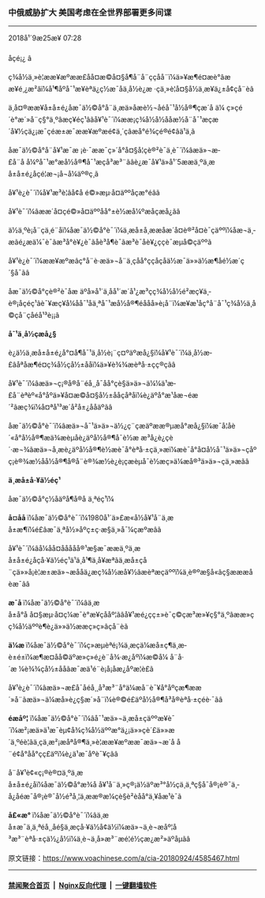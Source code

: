### 中俄威胁扩大 美国考虑在全世界部署更多间谍 
------------------------

<div class="published">
 <span class="date" title="ä¸­å½æ¶é´">
  <time datetime="2018-09-25T07:28:32+08:00">
   2018å¹´9æ25æ¥ 07:28
  </time>
 </span>
</div>
<br/>
<div class="wsw">
 <span class="dateline">
  åçé¡¿ â
 </span>
 <p>
  ç¾å½ä¸»è¦ææ¥æºææ­£åå¤æ©å¤§å¶å¨å¨ççå­å¨ï¼ä»¥æ¶é¤æè°âææ¥é¸¿æ²âï¼å¹¶åºå¯¹æ¥èªä¿ç½æ¯åä¸­å½è¿æ ·çä¸»è¦å¤§å½ä¸æ¥ä¿±å¢çå¨èã
 </p>
 <p>
  ä¸­å¤®ææ¥å±å±é¿åæ¯ä½©å°å¨ä¸æä»åæè½¬åéå¯¹å½å®¶çæ´å ä¼ ç»çé´è°æ´»å¨ç§°ä¸ºâæç¥éç¹âãå¥¹è¯´ï¼ææ¡ç¾å½å½ååæ½å¨å¯¹æçæ´å¥½çä¿¡æ¯çéæ±æ¯ææ¥æºæé¢ä¸´çâæå°é¾çé®é¢âä¹ä¸ã
 </p>
 <p>
  åæ¯ä½©å°å¨å¥¹æ¯æ ¡è·¯ææ¯ç»´å°å¤§å­¦çè®²è¯ä¸­è¯´ï¼âæä»¬æ­£å¨å å¼ºå¯¹æ°æå½å®¶å¯¹æçå³æ³¨ãâè¿æ¯å¥¹ä»å¹´5ææä¸ºä¸­æå±å±é¿åçé¦æ¬¡å¬å¼äº®ç¸ã
 </p>
 <p>
  å¥¹è¿è¯´ï¼å¥¹æ³è¦âå¢å é©»æµ·å¤äººåçæ°éâã
 </p>
 <p>
  å¥¹è¯´ï¼âææ´å¤çé©»å¤äººåå°±è½æå¼ºæåçæå¿ãâ
 </p>
 <p>
  ä½ä¸ºè¡å¨çä¸é¨åï¼åæ¯ä½©å°è¯´ï¼ä¸­æå±å¸ææåæ´å¤è®²å¤è¯­çäººï¼åæ¬ä¸­æãé¿æä¼¯è¯­ãæ³å°è¥¿è¯­ãåè³å¶è¯­ãæ³è¯­åè¥¿ç­çè¯­æµå©çäººã
 </p>
 <p>
  å¥¹è¿è¯´ï¼ææ¥æºæâç°å¨è·æä»¬å¨ä¸çåå°ççåçåä½æ¯ä»»ä½æ¶åé½æ´ç´§å¯ãâ
 </p>
 <p>
  åæ¯ä½©å°çè®²è¯åæ äºå»å¹´ä¸åå¹´æ´å¹¿æ³çç¾å½å½é²æç¥ä¸­è®¡åçéç¹ãè¯¥æç¥å¼åå¯¹åä¸ªå¯¹æå½å®¶éååå»è¡å¨ï¼æ¥æ¹åç°å¨å¯¹ç¾å½ä¸å©çå¨çåéå¹³è¡¡ã
 </p>
 <p>
  <strong>
   å¯¹ä¸­å½çæå¿§
  </strong>
 </p>
 <p>
  è¿ä½ä¸­æå±å±é¿å°¤å¶å¯¹ä¸­å½è¡¨ç¤ºäºæå¿§ï¼å¥¹è¯´ï¼ä¸­å½æ­£âåªåæ¶é¤ç¾å½çå½±ååï¼ä»¥è¾¾æèªå·±çç®çãâ
 </p>
 <p>
  å¥¹è¯´ï¼âæä»¬ç¡®å®å¨éå¸¸å¯åå°çè§ä»ä»¬ä¼¼ä¹æ­£å¨èªèº«å°åºä»¥å¤æ©å¤§å½±ååçåªåï¼è¿äºå°æ¹åæ¬éæ´²ãæç¾ï¼å¤ªå¹³æ´å²å±¿ååäºãâ
 </p>
 <p>
  åæ¯ä½©å°è¯´ï¼âæä»¬å¯¹ä»ä»¬ä½¿ç¨çæäºææ®µæå°æå¿§ï¼æ¯å¦åè´«å°å½å®¶æä¾æèµåè¿äºå½å®¶å¯è½æ æ³å¿è¿çè´·æ¬¾ãæä»¬å¸æè¿äºå½å®¶è½æè¯å°èªå·±çä¸»æï¼æè¯å°å¤å½å¯¹ä»ä»¬çåºç¡è®¾æ½åå½å®¶å®å¨è®¾æ½è¿è¡çæèµå¯è½æç»ä¼æå®³ä»ä»¬çä¸»æãâ
 </p>
 <p>
  <strong>
   ä¸­æå±å·¥ä½éç¹
  </strong>
 </p>
 <p>
  åæ¯ä½©å°ç½åäºå¶å®å ä¸ªéç¹ï¼
 </p>
 <p>
  <strong>
   å¤åå
  </strong>
  ï¼åæ¯ä½©å°è¯´ï¼1980å¹´ä»£æ«å½å¥¹å¨ä¸­æå±æ¶ï¼é£âæ¯ä¸ªå½»åºç±ç·æ§ä¸»å¯¼çæºæâã
 </p>
 <p>
  å¥¹è¯´ï¼âå¼åå¤ååååå®¹æ§æ¯ææä¸ºä¸­æå±å±é¿åçå·¥ä½éç¹ä¹ä¸å¹¶ä¸å¥æªãä¸­æå±çå¨çä»»å¡è¦æ±æä»¬æååä¿æç¾å½æå¥½ãæèªæçäººï¼ä¸è®ºæ§å«ãç§æææåèæ¯ãâ
 </p>
 <p>
  <strong>
   æ¯å
  </strong>
  ï¼åæ¯ä½©å°è¯´ï¼âä¸­æå±å°å å¤§æµ·å¤ç¼æ¯è°æ¥çååº¦ãâå¥¹æé¿çç±»è¯ç©çæ³æ»¥ç§°ä¸ºâææ­»çç¾å½äººè¶è¿ä»»ä½ææç»ç»âçå¨èã
 </p>
 <p>
  <strong>
   ä¼æ
  </strong>
  ï¼åæ¯ä½©å°è¯´ï¼ç»æµèªé¡¾ä¸æçä¼æå±ç¶ä¸æ­è±é±ï¼æ¶æ¤åå©äºæ»ç»é¿è¨å¾·æ¿åºï¼æ©å¼ å¨å·´æ ¼è¾¾çå½±ååãæ¯æä¹é¨è¡å¡åæ¿åºæ­¦è£ã
 </p>
 <p>
  å¥¹è¿è¯´ï¼âæä»¬æ­£å¯åéå¸¸å³æ³¨å°ä¼æå¨è¯¥å°åºçæ¶ææ´»å¨ãæä»¬ä¼æå»è¿ç§æ´»å¨ï¼è®©é£äºå½å®¶å³å®èªå·±çéè·¯ãâ
 </p>
 <p>
  <strong>
   éæåº¦
  </strong>
  ï¼åæ¯ä½©å°è¯´ï¼âå¯¹æä»¬ä¸­æå±çäººæ¥è¯´ï¼æ²¡æä»ä¹æ¯èµ¢å¾ç¾å½äººæ°ä¿¡ä»»çè´£ä»»æ´ä¸ºéè¦ãä¸çä¸æ²¡æåªå®¶ä¸»è¦ææ¥æºææ¯æä»¬æ´å å¨é¢å°åå°çç£äºï¼è¿ä¹æ¯åºè¯¥çãâ
 </p>
 <p>
  å¨å¥¹è¢«ç¡®è®¤ä¸ºä¸­æå±å±é¿åï¼åæ¯ä½©å°æ¾å å¥¹å¨ä¸»ç®¡ä½äºæ³°å½çä¸ä¸ªç§å¯å®¡è®¯ä¸­å¿åéæ¯å®¡è®¯å½é³å¸¦ä¸­ææ®æ¼çè§è²èåå°ä¸¥åæ¹è¯ã
 </p>
 <p>
  <strong>
   å£«æ°
  </strong>
  ï¼åæ¯ä½©å°è¯´ï¼âä¸­æå±æ¯ä¸ä¸ªéå¸¸åé§ä¸æçå·¥ä½å¢ä½ï¼æä»¬ä¸è¬æåº¦å³æ³¨èªå·±çä½¿å½ï¼ä¸è¬ä¸å»æ³¨æé¦é½çæ¿æ²»äºåµãâ
  <br/>
 </p>
</div>

原文链接：https://www.voachinese.com/a/cia-20180924/4585467.html


------------------------
#### [禁闻聚合首页](https://github.com/gfw-breaker/banned-news/blob/master/README.md) &nbsp;|&nbsp; [Nginx反向代理](https://github.com/gfw-breaker/open-proxy/blob/master/README.md) &nbsp;|&nbsp;  [一键翻墙软件](https://github.com/gfw-breaker/nogfw/blob/master/README.md)